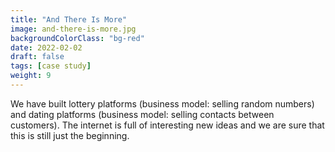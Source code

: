 ```yaml
---
title: "And There Is More"
image: and-there-is-more.jpg
backgroundColorClass: "bg-red" 
date: 2022-02-02
draft: false
tags: [case study]
weight: 9
---
```


We have built lottery platforms (business model: selling random numbers) and dating platforms (business model: selling contacts between customers). The internet is full of interesting new ideas and we are sure that this is still just the beginning.